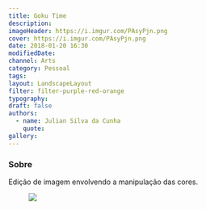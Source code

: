 ```yaml
---
title: Goku Time
description:
imageHeader: https://i.imgur.com/PAsyPjn.png
cover: https://i.imgur.com/PAsyPjn.png
date: 2018-01-20 16:30
modifiedDate:
channel: Arts
category: Pessoal
tags:
layout: LandscapeLayout
filter: filter-purple-red-orange
typography:
draft: false
authors:
  - name: Julian Silva da Cunha
    quote:
gallery:
---
```


### Sobre

Edição de imagem envolvendo a manipulação das cores.

<figure>
<img src="https://i.imgur.com/PAsyPjn.png" className="max-w-none mx-auto block"/>
</figure>
